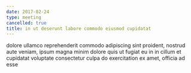 ```yaml
---
date: 2017-02-24
type: meeting
cancelled: true
title: in ut deserunt labore commodo eiusmod cupidatat
---
```

dolore ullamco reprehenderit commodo adipiscing sint proident, nostrud aute veniam, ipsum magna minim dolore quis ut fugiat eu in in cillum et cupidatat voluptate consectetur culpa do exercitation ex amet, officia ad esse
